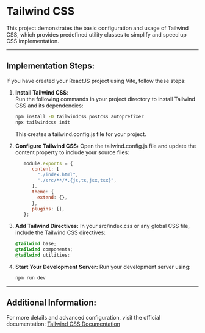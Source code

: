 # Tailwind CSS

This project demonstrates the basic configuration and usage of Tailwind CSS, which provides predefined utility classes to simplify and speed up CSS implementation.

---

## Implementation Steps:

If you have created your ReactJS project using Vite, follow these steps:

1. **Install Tailwind CSS**:  
   Run the following commands in your project directory to install Tailwind CSS and its dependencies:
   ```bash
   npm install -D tailwindcss postcss autoprefixer
   npx tailwindcss init
   ```
   This creates a tailwind.config.js file for your project.

2. **Configure Tailwind CSS:**
   Open the tailwind.config.js file and update the content property to include your source files:
   ```javascript
      module.exports = {
         content: [
           "./index.html",
           "./src/**/*.{js,ts,jsx,tsx}",
         ],
         theme: {
           extend: {},
         },
         plugins: [],
      };
   ```

3. **Add Tailwind Directives:**
   In your src/index.css or any global CSS file, include the Tailwind CSS directives:
   ```css
   @tailwind base;
   @tailwind components;
   @tailwind utilities;
   ```

4. **Start Your Development Server:**
   Run your development server using:
    ```bash
    npm run dev
   ```
    
---

## Additional Information:

For more details and advanced configuration, visit the official documentation:
[Tailwind CSS Documentation](https://tailwindcss.com)

   
